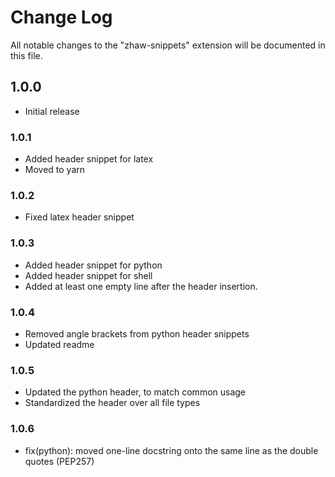 # Change Log

All notable changes to the "zhaw-snippets" extension will be documented in this file.

## 1.0.0

- Initial release

### 1.0.1

- Added header snippet for latex
- Moved to yarn

### 1.0.2

- Fixed latex header snippet

### 1.0.3

- Added header snippet for python
- Added header snippet for shell
- Added at least one empty line after the header insertion.

### 1.0.4

- Removed angle brackets from python header snippets
- Updated readme

### 1.0.5

- Updated the python header, to match common usage
- Standardized the header over all file types

### 1.0.6

- fix(python): moved one-line docstring onto the same line as the double quotes
  (PEP257)
